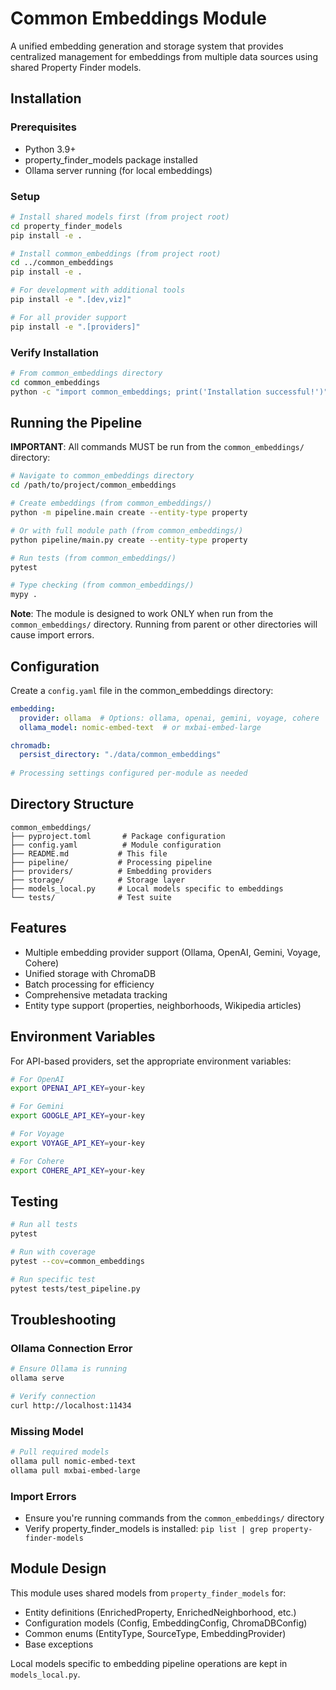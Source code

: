 # Common Embeddings Module

A unified embedding generation and storage system that provides centralized management for embeddings from multiple data sources using shared Property Finder models.

## Installation

### Prerequisites
- Python 3.9+
- property_finder_models package installed
- Ollama server running (for local embeddings)

### Setup

```bash
# Install shared models first (from project root)
cd property_finder_models
pip install -e .

# Install common_embeddings (from project root)
cd ../common_embeddings
pip install -e .

# For development with additional tools
pip install -e ".[dev,viz]"

# For all provider support
pip install -e ".[providers]"
```

### Verify Installation

```bash
# From common_embeddings directory
cd common_embeddings
python -c "import common_embeddings; print('Installation successful!')"
```

## Running the Pipeline

**IMPORTANT**: All commands MUST be run from the `common_embeddings/` directory:

```bash
# Navigate to common_embeddings directory
cd /path/to/project/common_embeddings

# Create embeddings (from common_embeddings/)
python -m pipeline.main create --entity-type property

# Or with full module path (from common_embeddings/)
python pipeline/main.py create --entity-type property

# Run tests (from common_embeddings/)
pytest

# Type checking (from common_embeddings/)
mypy .
```

**Note**: The module is designed to work ONLY when run from the `common_embeddings/` directory. Running from parent or other directories will cause import errors.

## Configuration

Create a `config.yaml` file in the common_embeddings directory:

```yaml
embedding:
  provider: ollama  # Options: ollama, openai, gemini, voyage, cohere
  ollama_model: nomic-embed-text  # or mxbai-embed-large

chromadb:
  persist_directory: "./data/common_embeddings"
  
# Processing settings configured per-module as needed
```

## Directory Structure

```
common_embeddings/
├── pyproject.toml       # Package configuration
├── config.yaml          # Module configuration
├── README.md           # This file
├── pipeline/           # Processing pipeline
├── providers/          # Embedding providers
├── storage/            # Storage layer
├── models_local.py     # Local models specific to embeddings
└── tests/              # Test suite
```

## Features

- Multiple embedding provider support (Ollama, OpenAI, Gemini, Voyage, Cohere)
- Unified storage with ChromaDB
- Batch processing for efficiency
- Comprehensive metadata tracking
- Entity type support (properties, neighborhoods, Wikipedia articles)

## Environment Variables

For API-based providers, set the appropriate environment variables:

```bash
# For OpenAI
export OPENAI_API_KEY=your-key

# For Gemini
export GOOGLE_API_KEY=your-key

# For Voyage
export VOYAGE_API_KEY=your-key

# For Cohere
export COHERE_API_KEY=your-key
```

## Testing

```bash
# Run all tests
pytest

# Run with coverage
pytest --cov=common_embeddings

# Run specific test
pytest tests/test_pipeline.py
```

## Troubleshooting

### Ollama Connection Error
```bash
# Ensure Ollama is running
ollama serve

# Verify connection
curl http://localhost:11434
```

### Missing Model
```bash
# Pull required models
ollama pull nomic-embed-text
ollama pull mxbai-embed-large
```

### Import Errors
- Ensure you're running commands from the `common_embeddings/` directory
- Verify property_finder_models is installed: `pip list | grep property-finder-models`

## Module Design

This module uses shared models from `property_finder_models` for:
- Entity definitions (EnrichedProperty, EnrichedNeighborhood, etc.)
- Configuration models (Config, EmbeddingConfig, ChromaDBConfig)
- Common enums (EntityType, SourceType, EmbeddingProvider)
- Base exceptions

Local models specific to embedding pipeline operations are kept in `models_local.py`.